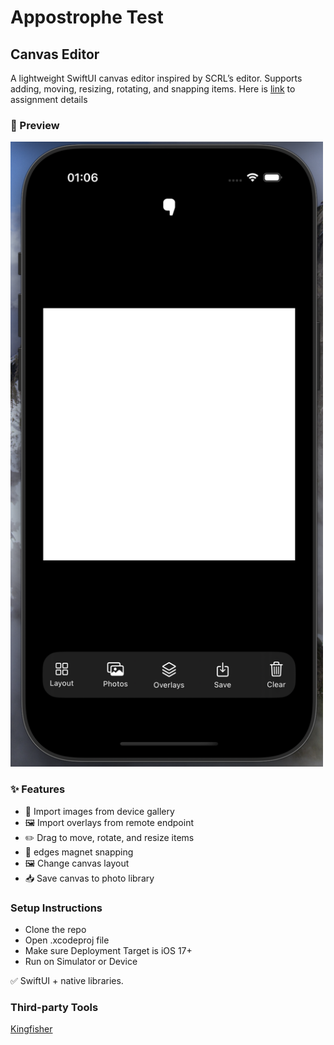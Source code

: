
# Appostrophe Test
## Canvas Editor


A lightweight SwiftUI canvas editor inspired by SCRL’s editor.
Supports adding, moving, resizing, rotating, and snapping items.
Here is [link](https://appostrophe.notion.site/iOS-Technical-Assignment-9f8b8983c03a4a97b73121c475d84432) to assignment details
### 📸 Preview

<img src="./preview.png" width="500"/>

### ✨ Features
 - 📸 Import images from device gallery
 - 🖼 Import overlays from remote endpoint
 - ✏️ Drag to move, rotate, and resize items
 - 🧲 edges magnet snapping
 - 🖼 Change canvas layout
 - 📥 Save canvas to photo library

 ### Setup Instructions

 - Clone the repo
 - Open .xcodeproj file
 - Make sure Deployment Target is iOS 17+
 - Run on Simulator or Device

✅ SwiftUI + native libraries.

### Third-party Tools

[Kingfisher](https://github.com/onevcat/Kingfisher)


